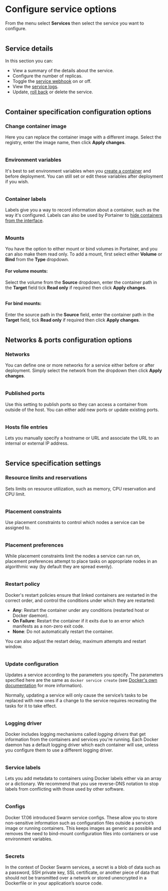 # Configure service options

From the menu select **Services** then select the service you want to configure.&#x20;

<figure><img src="../..//assets/2.15-docker_services_configure.gif" alt=""><figcaption></figcaption></figure>

## Service details

In this section you can:

* View a summary of the details about the service.
* Configure the number of replicas.
* Toggle the [service webhook](webhooks.md) on or off.
* View the [service logs](logs.md).
* Update, [roll back](rollback.md) or delete the service.

<figure><img src="../..//assets/2.15-docker_services_service_details (1).png" alt=""><figcaption></figcaption></figure>

## Container specification configuration options

### Change container image

Here you can replace the container image with a different image. Select the registry, enter the image name, then click **Apply changes**.

<figure><img src="../..//assets/2.15-docker_services_change_container_image.png" alt=""><figcaption></figcaption></figure>

### Environment variables

It's best to set environment variables when you [create a container](../containers/add.md) and before deployment. You can still set or edit these variables after deployment if you wish.

<figure><img src="../..//assets/2.15-docker_services_service_env_var.png" alt=""><figcaption></figcaption></figure>

### Container labels

Labels give you a way to record information about a container, such as the way it's configured. Labels can also be used by Portainer to [hide containers from the interface](../../../admin/settings/#hidden-containers).

<figure><img src="../..//assets/2.15-docker_services_service_container_labels.png" alt=""><figcaption></figcaption></figure>

### Mounts

You have the option to either mount or bind volumes in Portainer, and you can also make them read only. To add a mount, first select either **Volume** or **Bind** from the **Type** dropdown.

#### For volume mounts:

Select the volume from the **Source** dropdown, enter the container path in the **Target** field tick **Read only** if required then click **Apply changes**.

<figure><img src="../..//assets/2.15-docker_services_service_mounts_volume.png" alt=""><figcaption></figcaption></figure>

#### For bind mounts:

Enter the source path in the **Source** field, enter the container path in the **Target** field, tick **Read only** if required then click **Apply changes**.

<figure><img src="../..//assets/2.15-docker_services_service_mounts_bind.png" alt=""><figcaption></figcaption></figure>

## Networks & ports configuration options

### Networks

You can define one or more networks for a service either before or after deployment. Simply select the network from the dropdown then click **Apply changes**.

<figure><img src="../..//assets/2.15-docker_services_service_networks.png" alt=""><figcaption></figcaption></figure>

### Published ports

Use this setting to publish ports so they can access a container from outside of the host. You can either add new ports or update existing ports.

<figure><img src="../..//assets/2.15-docker_services_service_published_ports.png" alt=""><figcaption></figcaption></figure>

### Hosts file entries

Lets you manually specify a hostname or URL and associate the URL to an internal or external IP address.

<figure><img src="../..//assets/2.15-docker_services_service_host_entries.png" alt=""><figcaption></figcaption></figure>

## Service specification settings

### Resource limits and reservations

Sets limits on resource utilization, such as memory, CPU reservation and CPU limit.

<figure><img src="../..//assets/2.15-docker_services_service_resource_limits.png" alt=""><figcaption></figcaption></figure>

### Placement constraints

Use placement constraints to control which nodes a service can be assigned to.

<figure><img src="../..//assets/2.15-docker_services_service_placement_constraint.png" alt=""><figcaption></figcaption></figure>

### Placement preferences

While placement constraints limit the nodes a service can run on, placement preferences attempt to place tasks on appropriate nodes in an algorithmic way (by default they are spread evenly).

<figure><img src="../..//assets/2.15-docker_services_service_placement_pref.png" alt=""><figcaption></figcaption></figure>

### Restart policy

Docker's restart policies ensure that linked containers are restarted in the correct order, and control the conditions under which they are restarted:

* **Any**: Restart the container under any conditions (restarted host or Docker daemon).
* **On Failure**: Restart the container if it exits due to an error which manifests as a non-zero exit code.
* **None**: Do not automatically restart the container.

You can also adjust the restart delay, maximum attempts and restart window.

<figure><img src="../..//assets/2.15-docker_services_service_restart_policy.png" alt=""><figcaption></figcaption></figure>

### Update configuration

Updates a service according to the parameters you specify. The parameters specified here are the same as `docker service create` (see [Docker's own documentation](https://docs.docker.com/engine/reference/commandline/service_create/) for more information).

Normally, updating a service will only cause the service’s tasks to be replaced with new ones if a change to the service requires recreating the tasks for it to take effect.

<figure><img src="../..//assets/2.15-docker_services_service_update_config.png" alt=""><figcaption></figcaption></figure>

### Logging driver

Docker includes logging mechanisms called _logging drivers_ that get information from the containers and services you're running. Each Docker daemon has a default logging driver which each container will use, unless you configure them to use a different logging driver.

<figure><img src="../..//assets/2.15-docker_services_service_logging_driver.png" alt=""><figcaption></figcaption></figure>

### Service labels

Lets you add metadata to containers using Docker labels either via an array or a dictionary. We recommend that you use reverse-DNS notation to stop labels from conflicting with those used by other software.

<figure><img src="../..//assets/2.15-docker_services_service_labels.png" alt=""><figcaption></figcaption></figure>

### Configs

Docker 17.06 introduced Swarm service configs. These allow you to store non-sensitive information such as configuration files outside a service’s image or running containers. This keeps images as generic as possible and removes the need to bind-mount configuration files into containers or use environment variables.

<figure><img src="../..//assets/2.15-docker_services_service_configs.png" alt=""><figcaption></figcaption></figure>

### Secrets

In the context of Docker Swarm services, a secret is a blob of data such as a password, SSH private key, SSL certificate, or another piece of data that should not be transmitted over a network or stored unencrypted in a Dockerfile or in your application’s source code.

<figure><img src="../..//assets/2.15-docker_services_service_secrets.png" alt=""><figcaption></figcaption></figure>

